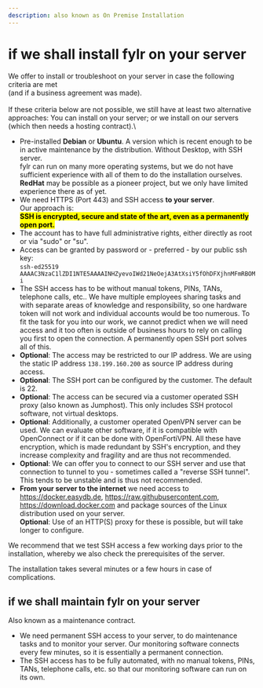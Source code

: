 ```yaml
---
description: also known as On Premise Installation
---
```


# if we shall install fylr on your server

We offer to install or troubleshoot on your server in case the following criteria are met\
(and if a business agreement was made).\
\
If these criteria below are not possible, we still have at least two alternative approaches: You can install on your server; or we install on our servers (which then needs a hosting contract).\


* Pre-installed **Debian** or **Ubuntu**. A version which is recent enough to be in active maintenance by the distribution. Without Desktop, with SSH server.\
  fylr can run on many more operating systems, but we do not have sufficient experience with all of them to do the installation ourselves. \
  **RedHat** may be possible as a pioneer project, but we only have limited experience there as of yet.
* We need HTTPS (Port 443) and SSH access **to your server**.\
  Our approach is:\
  <mark style="color:$success;">**SSH is encrypted, secure and state of the art, even as a permanently open port.**</mark>
* The account has to have full administrative rights, either directly as root or via "sudo" or "su".
* Access can be granted by password or - preferred - by our public ssh key: \
  `ssh-ed25519 AAAAC3NzaC1lZDI1NTE5AAAAINHZyevoIWd21NeOejA3AtXsiY5fOhDFXjhnMFmRBOMi`&#x20;
* The SSH access has to be without manual tokens, PINs, TANs, telephone calls, etc.. We have multiple employees sharing tasks and with separate areas of knowledge and responsibility, so one hardware token will not work and individual accounts would be too numerous. To fit the task for you into our work, we cannot predict when we will need access and it too often is outside of business hours to rely on calling you first to open the connection. A permanently open SSH port solves all of this.
* **Optional**: The access may be restricted to our IP address. We are using the static IP address `138.199.160.200` as source IP address during access.
* **Optional**: The SSH port can be configured by the customer. The default is 22.
* **Optional**: The access can be secured via a customer operated SSH proxy (also known as Jumphost). This only includes SSH protocol software, not virtual desktops.
* **Optional**: Additionally, a customer operated OpenVPN server can be used. We can evaluate other software, if it is compatible with OpenConnect or if it can be done with OpenFortiVPN. All these have encryption, which is made redundant by SSH's encryption, and they increase complexity and fragility and are thus not recommended.
* **Optional**: We can offer you to connect to our SSH server and use that connection to tunnel to you - sometimes called a "reverse SSH tunnel". This tends to be unstable and is thus not recommended.
* **From your server to the internet** we need access to https://docker.easydb.de, https://raw.githubusercontent.com, https://download.docker.com and package sources of the Linux distribution used on your server.\
  **Optional**: Use of an HTTP(S) proxy for these is possible, but will take longer to configure.

We recommend that we test SSH access a few working days prior to the installation, whereby we also check the prerequisites of the server.

The installation takes several minutes or a few hours in case of complications.

## if we shall maintain fylr on your server

Also known as a maintenance contract.

* We need permanent SSH access to your server, to do maintenance tasks and to monitor your server. Our monitoring software connects every few minutes, so it is essentially a permanent connection.
* The SSH access has to be fully automated, with no manual tokens, PINs, TANs, telephone calls, etc. so that our monitoring software can run on its own.
